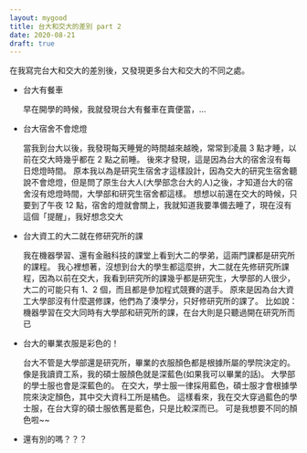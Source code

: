 ```yaml
---
layout: mygood
title: 台大和交大的差別 part 2
date: 2020-08-21
draft: true
---
```

在我寫完台大和交大的差別後，又發現更多台大和交大的不同之處。

* 台大有餐車

  早在開學的時候，我就發現台大有餐車在賣便當，...

* 台大宿舍不會熄燈

  當我到台大以後，我發現每天睡覺的時間越來越晚，常常到凌晨 3 點才睡，以前在交大時幾乎都在 2 點之前睡。
後來才發現，這是因為台大的宿舍沒有每日熄燈時間。
原本我以為是研究生宿舍才這樣設計，因為交大的研究生宿舍聽說不會熄燈，但是問了原生台大人(大學部念台大的人)之後，才知道台大的宿舍沒有熄燈時間，大學部和研究生宿舍都這樣。
想想以前還在交大的時候，只要到了午夜 12 點，宿舍的燈就會關上，我就知道我要準備去睡了，現在沒有這個「提醒」，我好想念交大

* 台大資工的大二就在修研究所的課

  我在機器學習、還有金融科技的課堂上看到大二的學弟，這兩門課都是研究所的課程。
我心裡想著，沒想到台大的學生都這麼拚，大二就在先修研究所課程，因為以前在交大，我看到研究所的課幾乎都是研究生，大學部的人很少，大二的可能只有 1、2 個，而且都是參加程式競賽的選手。
原來是因為台大資工大學部沒有什麼選修課，他們為了湊學分，只好修研究所的課了。
比如說：機器學習在交大同時有大學部和研究所的課，在台大則是只聽過開在研究所而已

* 台大的畢業衣服是彩色的！

  台大不管是大學部還是研究所，畢業的衣服顏色都是根據所屬的學院決定的。
像是我讀資工系，我的碩士服顏色就是深藍色(如果我可以畢業的話)。
大學部的學士服也會是深藍色的。
在交大，學士服一律採用藍色，碩士服才會根據學院來決定顏色，其中交大資科工所是橘色。
這樣看來，我在交大穿過藍色的學士服，在台大穿的碩士服依舊是藍色，只是比較深而已。
可是我想要不同的顏色啦~~

* 還有別的嗎？？？
